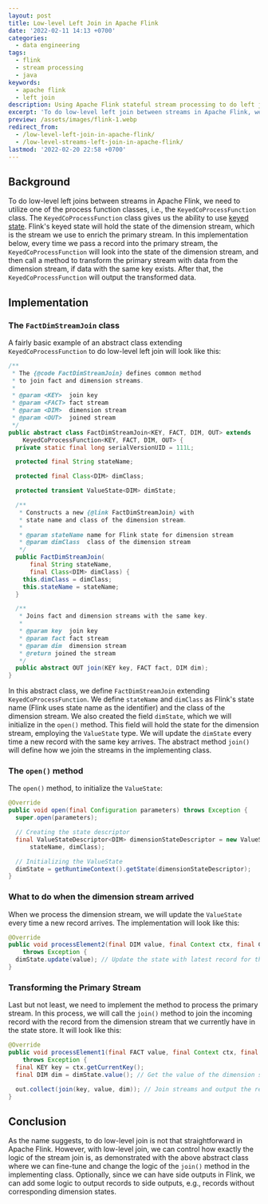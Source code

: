 ```yaml
---
layout: post
title: Low-level Left Join in Apache Flink
date: '2022-02-11 14:13 +0700'
categories:
  - data engineering
tags:
  - flink
  - stream processing
  - java
keywords:
  - apache flink
  - left join
description: Using Apache Flink stateful stream processing to do left join between streams.
excerpt: 'To do low-level left join between streams in Apache Flink, we need to utilize one of the Flink''s process function classes, i.e., KeyedCoProcessFunction class.'
preview: /assets/images/flink-1.webp
redirect_from:
  - /low-level-left-join-in-apache-flink/
  - /low-level-streams-left-join-in-apache-flink/
lastmod: '2022-02-20 22:58 +0700'
---
```


## Background

To do low-level left joins between streams in Apache Flink, we need to utilize one of the process function classes, i.e., the `KeyedCoProcessFunction` class.<!--more--> The `KeyedCoProcessFunction` class gives us the ability to use [keyed state][flink-state]. Flink's keyed state will hold the state of the dimension stream, which is the stream we use to enrich the primary stream. In this implementation below, every time we pass a record into the primary stream, the `KeyedCoProcessFunction` will look into the state of the dimension stream, and then call a method to transform the primary stream with data from the dimension stream, if data with the same key exists. After that, the `KeyedCoProcessFunction` will output the transformed data.

## Implementation

### The `FactDimStreamJoin` class

A fairly basic example of an abstract class extending `KeyedCoProcessFunction` to do low-level left join will look like this:

```java
/**
 * The {@code FactDimStreamJoin} defines common method
 * to join fact and dimension streams.
 *
 * @param <KEY>  join key
 * @param <FACT> fact stream
 * @param <DIM>  dimension stream
 * @param <OUT>  joined stream
 */
public abstract class FactDimStreamJoin<KEY, FACT, DIM, OUT> extends
    KeyedCoProcessFunction<KEY, FACT, DIM, OUT> {
  private static final long serialVersionUID = 111L;

  protected final String stateName;

  protected final Class<DIM> dimClass;

  protected transient ValueState<DIM> dimState;

  /**
   * Constructs a new {@link FactDimStreamJoin} with
   * state name and class of the dimension stream.
   *
   * @param stateName name for Flink state for dimension stream
   * @param dimClass  class of the dimension stream
   */
  public FactDimStreamJoin(
      final String stateName,
      final Class<DIM> dimClass) {
    this.dimClass = dimClass;
    this.stateName = stateName;
  }

  /**
   * Joins fact and dimension streams with the same key.
   *
   * @param key  join key
   * @param fact fact stream
   * @param dim  dimension stream
   * @return joined the stream
   */
  public abstract OUT join(KEY key, FACT fact, DIM dim);
}
```

In this abstract class, we define `FactDimStreamJoin` extending `KeyedCoProcessFunction`. We define `stateName` and `dimClass` as Flink's state name (Flink uses state name as the identifier) and the class of the dimension stream. We also created the field `dimState`, which we will initialize in the `open()` method. This field will hold the state for the dimension stream, employing the `ValueState` type. We will update the `dimState` every time a new record with the same key arrives. The abstract method `join()` will define how we join the streams in the implementing class.

### The `open()` method

The `open()` method, to initialize the `ValueState`:

```java
@Override
public void open(final Configuration parameters) throws Exception {
  super.open(parameters);

  // Creating the state descriptor
  final ValueStateDescriptor<DIM> dimensionStateDescriptor = new ValueStateDescriptor<>(
      stateName, dimClass);

  // Initializing the ValueState
  dimState = getRuntimeContext().getState(dimensionStateDescriptor);
}
```

### What to do when the dimension stream arrived

When we process the dimension stream, we will update the `ValueState` every time a new record arrives. The implementation will look like this:

```java
@Override
public void processElement2(final DIM value, final Context ctx, final Collector<OUT> out)
    throws Exception {
  dimState.update(value); // Update the state with latest record for the key
}
```

### Transforming the Primary Stream

Last but not least, we need to implement the method to process the primary stream. In this process, we will call the `join()` method to join the incoming record with the record from the dimension stream that we currently have in the state store. It will look like this:

```java
@Override
public void processElement1(final FACT value, final Context ctx, final Collector<OUT> out)
    throws Exception {
  final KEY key = ctx.getCurrentKey();
  final DIM dim = dimState.value(); // Get the value of the dimension state for this key

  out.collect(join(key, value, dim)); // Join streams and output the result
}
```

## Conclusion

As the name suggests, to do low-level join is not that straightforward in Apache Flink. However, with low-level join, we can control how exactly the logic of the stream join is, as demonstrated with the above abstract class where we can fine-tune and change the logic of the `join()` method in the implementing class. Optionally, since we can have side outputs in Flink, we can add some logic to output records to side outputs, e.g., records without corresponding dimension states.

[flink-state]: https://nightlies.apache.org/flink/flink-docs-release-1.14/docs/dev/datastream/fault-tolerance/state/